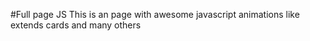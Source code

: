#Full page JS
This is an page with awesome javascript animations like extends cards and many others
